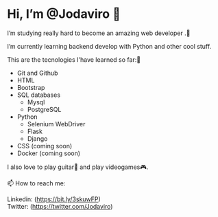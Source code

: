 # Hi, I’m @Jodaviro 👋
I’m studying really hard to become an amazing web developer .🚀  

I’m currently learning backend develop with Python and other cool stuff. 

This are the tecnologies I'have learned so far:💪  
- Git and Github
- HTML
- Bootstrap
- SQL databases
  - Mysql
  - PostgreSQL
- Python
  - Selenium WebDriver
  - Flask
  - Django   
 - CSS (coming soon)
 - Docker (coming soon)  
    
  
I also love to play guitar🎸 and  play videogames🎮.

📫 How to reach me:   


Linkedin: (https://bit.ly/3skuwFP)   
Twitter: (https://twitter.com/Jodaviro)

<!---
Jodaviro/Jodaviro is a ✨ special ✨ repository because its `README.md` (this file) appears on your GitHub profile.
You can click the Preview link to take a look at your changes.
--->
